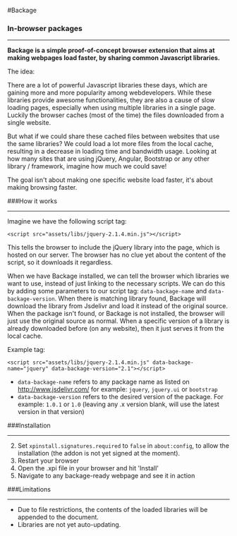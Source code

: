 #Backage
### In-browser packages
----------
**Backage is a simple proof-of-concept browser extension that aims at making webpages load faster, by sharing common Javascript libraries.**

The idea:

There are a lot of powerful Javascript libraries these days, which are gaining more and more popularity among webdevelopers. While these libraries provide awesome functionalities, they are also a cause of slow loading pages, especially when using multiple libraries in a single page. Luckily the browser caches (most of the time) the files downloaded from a single website.

But what if we could share these cached files between websites that use the same libraries? We could load a lot more files from the local cache, resulting in a decrease in loading time and bandwidth usage. Looking at how many sites that are using jQuery, Angular, Bootstrap or any other library / framework, imagine how much we could save!

The goal isn't about making one specific website load faster, it's about making browsing faster.

###How it works

----------
Imagine we have the following script tag:

    <script src="assets/libs/jquery-2.1.4.min.js"></script>
This tells the browser to include the jQuery library into the page, which is hosted on our server. The browser has no clue yet about the content of the script, so it downloads it regardless.

When we have Backage installed, we can tell the browser which libraries we want to use, instead of just linking to the necessary scripts. We can do this by adding some parameters to our script tag: `data-backage-name` and `data-backage-version`. When there is matching library found, Backage will download the library from Jsdelivr and load it instead of the original source. When the package isn't found, or Backage is not installed, the browser will just use the original source as normal. When a specific version of a library is already downloaded before (on any website), then it just serves it from the local cache.

Example tag:

    <script src="assets/libs/jquery-2.1.4.min.js" data-backage-name="jquery" data-backage-version="2.1"></script>

- `data-backage-name` refers to any package name as listed on http://www.jsdelivr.com/ for example: `jquery`, `jquery.ui` or `bootstrap`
- `data-backage-version` refers to the desired version of the package. For example: `1.0.1` or `1.0` (leaving any .x version blank, will use the latest version in that version)

###Installation


----------

 2. Set `xpinstall.signatures.required` to `false` in `about:config`, to allow the installation (the addon is not yet signed at the moment).
 3. Restart your browser
 4. Open the .xpi file in your browser and hit 'Install'
 5. Navigate to any backage-ready webpage and see it in action

###Limitations

----------
- Due to file restrictions, the contents of the loaded libraries will be appended to the document.
- Libraries are not yet auto-updating.
